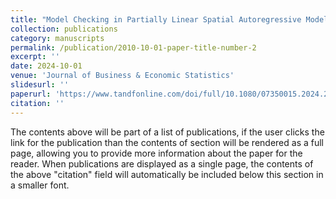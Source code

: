 ```yaml
---
title: "Model Checking in Partially Linear Spatial Autoregressive Models"
collection: publications
category: manuscripts
permalink: /publication/2010-10-01-paper-title-number-2
excerpt: ''
date: 2024-10-01
venue: 'Journal of Business & Economic Statistics'
slidesurl: ''
paperurl: 'https://www.tandfonline.com/doi/full/10.1080/07350015.2024.2301958'
citation: ''
---
```


The contents above will be part of a list of publications, if the user clicks the link for the publication than the contents of section will be rendered as a full page, allowing you to provide more information about the paper for the reader. When publications are displayed as a single page, the contents of the above "citation" field will automatically be included below this section in a smaller font.

